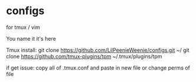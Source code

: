 # configs

for tmux / vim 

You name it it's here

Tmux install:
git clone https://github.com/LilPeenieWeenie/configs.git ~/
git clone https://github.com/tmux-plugins/tpm ~/.tmux/plugins/tpm

if get issue:
  copy all of .tmux.conf and paste in new file
  or change perms of file
  

